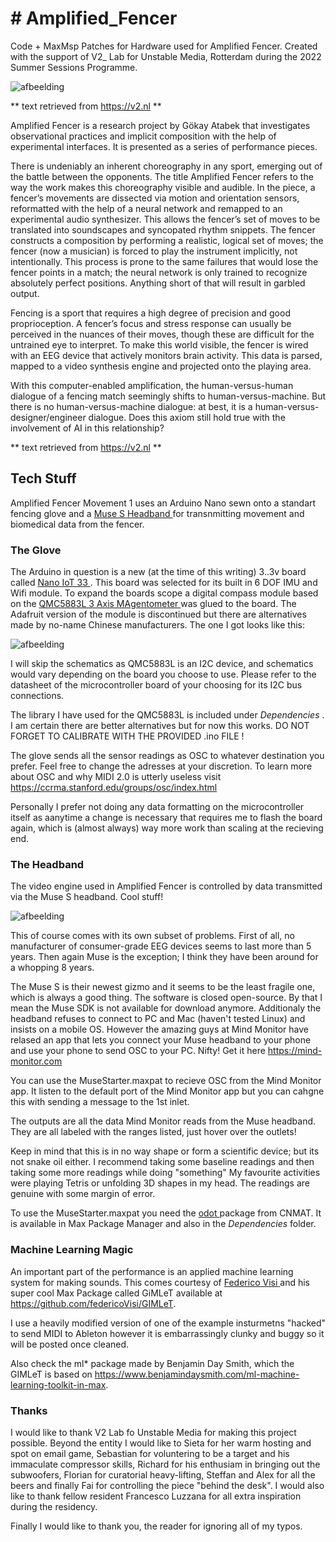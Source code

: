 <h1> # Amplified_Fencer </h1>

Code + MaxMsp Patches for Hardware used for Amplified Fencer. Created with the support of V2_ Lab for Unstable Media, Rotterdam during the 2022 Summer Sessions Programme.

![afbeelding](https://user-images.githubusercontent.com/24521356/202808169-dcfe59c8-2ca7-49db-9c58-a28d7fbf0500.png)


** text retrieved from https://v2.nl **

Amplified Fencer is a research project by Gökay Atabek that investigates observational practices and implicit composition with the help of experimental interfaces. It is presented as a series of performance pieces.

There is undeniably an inherent choreography in any sport, emerging out of the battle between the opponents. The title Amplified Fencer refers to the way the work makes this choreography visible and audible. In the piece, a fencer’s movements are dissected via motion and orientation sensors, reformatted with the help of a neural network and remapped to an experimental audio synthesizer. This allows the fencer’s set of moves to be translated into soundscapes and syncopated rhythm snippets. The fencer constructs a composition by performing a realistic, logical set of moves; the fencer (now a musician) is forced to play the instrument implicitly, not intentionally. This process is prone to the same failures that would lose the fencer points in a match; the neural network is only trained to recognize absolutely perfect positions. Anything short of that will result in garbled output.

Fencing is a sport that requires a high degree of precision and good proprioception. A fencer’s focus and stress response can usually be perceived in the nuances of their moves, though these are difficult for the untrained eye to interpret. To make this world visible, the fencer is wired with an EEG device that actively monitors brain activity. This data is parsed, mapped to a video synthesis engine and projected onto the playing area.

With this computer-enabled amplification, the human-versus-human dialogue of a fencing match seemingly shifts to human-versus-machine. But there is no human-versus-machine dialogue: at best, it is a human-versus-designer/engineer dialogue. Does this axiom still hold true with the involvement of AI in this relationship?

** text retrieved from https://v2.nl **

<h2> Tech Stuff </h2>

Amplified Fencer Movement 1 uses an Arduino Nano sewn onto a standart fencing glove and a <a href= "https://choosemuse.com/muse-s/"> Muse S Headband </a> for transnmitting movement and biomedical data from the fencer. 

<h3> The Glove </h3>
The Arduino in question is a new (at the time of this writing) 3..3v board called <a href="https://docs.arduino.cc/hardware/nano-33-iot"> Nano IoT 33 </a>. This board was selected for its built in 6 DOF IMU and Wifi module. To expand the boards scope a digital compass module based on the <a href="https://www.farnell.com/datasheets/1683374.pdf"> QMC5883L 3 Axis MAgentometer </a> was glued to the board. The Adafruit version of the module is discontinued but there are alternatives made by no-name Chinese manufacturers. The one I got looks like this: 


![afbeelding](https://user-images.githubusercontent.com/24521356/202803504-c5c872eb-6463-4b75-b7a0-a3b1a100dd7d.png)

I will skip the schematics as QMC5883L is an I2C device, and schematics would vary depending on the board you choose to use. Please refer to the datasheet of the microcontroller board of your choosing for its I2C bus connections. 

The library I have used for the QMC5883L is included under <i> Dependencies </i>. I am certain there are better alternatives but for now this works. DO NOT FORGET TO CALIBRATE WITH THE PROVIDED .ino FILE !

The glove sends all the sensor readings as OSC to whatever destination you prefer. Feel free to change the adresses at your discretion. To learn more about OSC and why MIDI 2.0 is utterly useless visit https://ccrma.stanford.edu/groups/osc/index.html

Personally I prefer not doing any data formatting on the microcontroller itself as aanytime a change is necessary that requires me to flash the board again, which is (almost always) way more work than scaling at the recieving end. 

<h3> The Headband </h3>

The video engine used in Amplified Fencer is controlled by data transmitted via the Muse S headband. Cool stuff!

![afbeelding](https://user-images.githubusercontent.com/24521356/202806358-bcd40f2c-4526-4583-b345-141fb6abd429.png)

This of course comes with its own subset of problems. First of all, no manufacturer of consumer-grade EEG devices seems to last more than 5 years. Then again Muse is the exception; I think they have been around for a whopping 8 years.

The Muse S is their newest gizmo and it seems to be the least fragile one, which is always a good thing. The software is closed open-source. By that I mean the Muse SDK is not available for download anymore. Additionaly the headband refuses to connect to PC and Mac (haven't tested Linux) and insists on a mobile OS. However the amazing guys at Mind Monitor have relased an app that lets you connect your Muse headband to your phone and use your phone to send OSC to your PC. Nifty! Get it here https://mind-monitor.com

You can use the MuseStarter.maxpat to recieve OSC from the Mind Monitor app. It listen to the default port of the Mind Monitor app but you can cahgne this with sending a message to the 1st inlet. 

The outputs are all the data Mind Monitor reads from the Muse headband. They are all labeled with the ranges listed, just hover over the outlets!

Keep in mind that this is in no way shape or form a scientific device; but its not snake oil either. I recommend taking some baseline readings and then taking some more readings while doing "something" My favourite activities were playing Tetris or unfolding 3D shapes in my head. The readings are genuine with some margin of error.

To use the MuseStarter.maxpat you need the <a href="https://cycling74.com/articles/cnmat-odot-tools-for-osc-and-beyond"> odot </a> package from CNMAT. It is available in Max Package Manager and also in the <i> Dependencies </i> folder.

<h3> Machine Learning Magic </h3>

An important part of the performance is an applied machine learning system for making sounds. This comes courtesy of <a href="https://www.federicovisi.com"> Federico Visi </a> and his super cool Max Package called GiMLeT available at https://github.com/federicoVisi/GIMLeT.

I use a heavily modified version of one of the example insturmetns "hacked" to send MIDI to Ableton however it is embarrassingly clunky and buggy so it will be posted once cleaned.

Also check the ml* package made by Benjamin Day Smith, which the GIMLeT is based on https://www.benjamindaysmith.com/ml-machine-learning-toolkit-in-max.

<h3> Thanks </h3>

I would like to thank V2 Lab fo Unstable Media for making this project possible. Beyond the entity I would like to Sieta for her warm hosting and spot on email game, Sebastian for voluntering to be a target and his immaculate compressor skills, Richard for his enthusiam in bringing out the subwoofers, Florian for curatorial heavy-lifting, Steffan and Alex for all the beers and finally Fai for controlling the piece "behind the desk". I would also like to thank fellow resident Francesco Luzzana for all extra inspiration during the residency.

Finally I would like to thank you, the reader for ignoring all of my typos.


